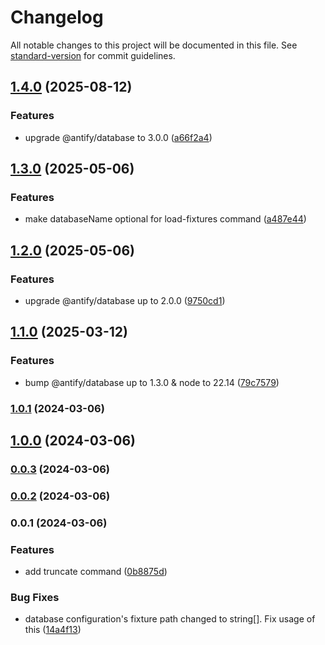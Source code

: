 # Changelog

All notable changes to this project will be documented in this file. See [standard-version](https://github.com/conventional-changelog/standard-version) for commit guidelines.

## [1.4.0](https://github.com/antify/database-cli/compare/v1.3.0...v1.4.0) (2025-08-12)


### Features

* upgrade @antify/database to 3.0.0 ([a66f2a4](https://github.com/antify/database-cli/commit/a66f2a471e0cf32f14c7c572228959c9deeeb78c))

## [1.3.0](https://github.com/antify/database-cli/compare/v1.2.0...v1.3.0) (2025-05-06)


### Features

* make databaseName optional for load-fixtures command ([a487e44](https://github.com/antify/database-cli/commit/a487e449836e86093b09c399b7647b1e27e23474))

## [1.2.0](https://github.com/antify/database-cli/compare/v1.1.0...v1.2.0) (2025-05-06)


### Features

* upgrade @antify/database up to 2.0.0 ([9750cd1](https://github.com/antify/database-cli/commit/9750cd1f9df7a5ca6860c62445d841e0316fc159))

## [1.1.0](https://github.com/antify/database-cli/compare/v1.0.1...v1.1.0) (2025-03-12)


### Features

* bump @antify/database up to 1.3.0 & node to 22.14 ([79c7579](https://github.com/antify/database-cli/commit/79c757964acb0245ecd47f0bedec7fb9fb0e3e2d))

### [1.0.1](https://github.com/antify/database-cli/compare/v1.0.0...v1.0.1) (2024-03-06)

## [1.0.0](https://github.com/antify/database-cli/compare/v0.0.3...v1.0.0) (2024-03-06)

### [0.0.3](https://github.com/antify/database-cli/compare/v0.0.2...v0.0.3) (2024-03-06)

### [0.0.2](https://github.com/antify/database-cli/compare/v0.0.1...v0.0.2) (2024-03-06)

### 0.0.1 (2024-03-06)


### Features

* add truncate command ([0b8875d](https://github.com/antify/database-cli/commit/0b8875de6a25fb705bc5934382c2c9d22358c9b8))


### Bug Fixes

* database configuration's fixture path changed to string[]. Fix usage of this ([14a4f13](https://github.com/antify/database-cli/commit/14a4f1351a918a779b5757536fe29a12ca9b68ef))
